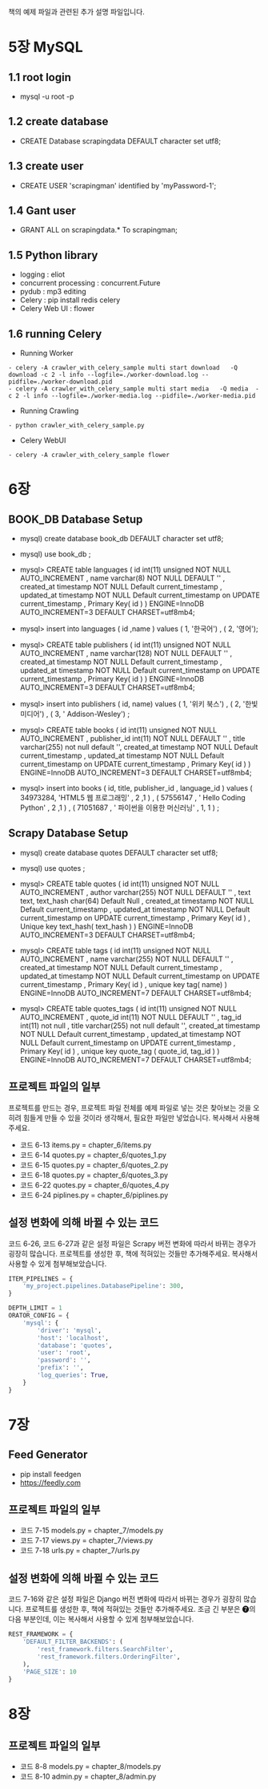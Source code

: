 책의 예제 파일과 관련된 추가 설명 파일입니다.

# 5장  MySQL 

## 1.1 root login 
 - mysql -u root -p
## 1.2 create database 
 - CREATE Database scrapingdata DEFAULT character set utf8;
## 1.3 create user 
 - CREATE USER 'scrapingman' identified by 'myPassword-1'; 
## 1.4 Gant user 
 - GRANT ALL on scrapingdata.* To scrapingman;
  
  

## 1.5 Python library 
- logging   : eliot  
- concurrent processing : concurrent.Future
- pydub : mp3 editing 
- Celery : pip install redis  celery  
- Celery Web UI : flower 

## 1.6 running Celery 
- Running Worker 
```
- celery -A crawler_with_celery_sample multi start download   -Q download -c 2 -l info --logfile=./worker-download.log --pidfile=./worker-download.pid 
- celery -A crawler_with_celery_sample multi start media   -Q media  -c 2 -l info --logfile=./worker-media.log --pidfile=./worker-media.pid
```

- Running Crawling 
```
- python crawler_with_celery_sample.py
```

- Celery WebUI 
```
- celery -A crawler_with_celery_sample flower 
```


# 6장 

## BOOK_DB Database Setup 

- mysql) create database book_db DEFAULT character set utf8;
- mysql) use book_db ; 

- mysql> CREATE table languages ( 
 id int(11) unsigned NOT NULL AUTO_INCREMENT ,
 name varchar(8) NOT NULL DEFAULT '' , 
 created_at timestamp NOT NULL Default current_timestamp  ,
 updated_at timestamp NOT NULL Default current_timestamp on UPDATE current_timestamp ,
 Primary Key( id ) )
 ENGINE=InnoDB AUTO_INCREMENT=3 DEFAULT  CHARSET=utf8mb4;

- mysql>  insert into languages ( id ,name ) values ( 1, '한국어') , ( 2, '영어');   

- mysql> CREATE table publishers ( 
 id int(11) unsigned NOT NULL AUTO_INCREMENT ,
 name varchar(128) NOT NULL DEFAULT '' , 
 created_at timestamp NOT NULL Default current_timestamp   ,
 updated_at timestamp NOT NULL Default current_timestamp on UPDATE current_timestamp ,
 Primary Key( id ) )
 ENGINE=InnoDB AUTO_INCREMENT=3 DEFAULT  CHARSET=utf8mb4;

- mysql> insert into publishers ( id, name) values ( 1, '위키 북스') , ( 2, '한빛미디어') , ( 3, ' Addison-Wesley') ;

- mysql> CREATE table books ( 
 id int(11) unsigned NOT NULL AUTO_INCREMENT ,
 publisher_id  int(11) NOT NULL DEFAULT '' ,
 title varchar(255) not null default '', 
 created_at timestamp NOT NULL Default current_timestamp   ,
 updated_at timestamp NOT NULL Default current_timestamp on UPDATE current_timestamp ,
 Primary Key( id ) )
 ENGINE=InnoDB AUTO_INCREMENT=3 DEFAULT  CHARSET=utf8mb4;

- mysql> insert into books  ( id, title, publisher_id , language_id ) values (  34973284, 'HTML5 웹 프로그래밍' , 2 ,1 ) , 
                       ( 57556147 ,  ' Hello Coding Python' , 2 ,1  ) , ( 71051687 , ' 파이썬을 이용한 머신러닝' , 1, 1 ) ;


## Scrapy Database Setup 

- mysql) create database quotes DEFAULT character set utf8;
- mysql) use quotes ; 

- mysql> CREATE table quotes ( 
 id int(11) unsigned NOT NULL AUTO_INCREMENT ,
 author varchar(255) NOT NULL DEFAULT '' ,
 text text, 
 text_hash  char(64) Default Null , 
 created_at timestamp NOT NULL Default current_timestamp  ,
 updated_at timestamp NOT NULL Default current_timestamp on UPDATE current_timestamp ,
 Primary Key( id ) ,
 Unique key text_hash( text_hash )  ) 
 ENGINE=InnoDB AUTO_INCREMENT=3 DEFAULT  CHARSET=utf8mb4;



- mysql> CREATE table tags  ( 
 id int(11) unsigned NOT NULL AUTO_INCREMENT ,
 name varchar(255) NOT NULL DEFAULT '' , 
 created_at timestamp NOT NULL Default current_timestamp   ,
 updated_at timestamp NOT NULL Default current_timestamp on UPDATE current_timestamp ,
 Primary Key( id ) ,
 unique key tag( name) )
 ENGINE=InnoDB AUTO_INCREMENT=7 DEFAULT  CHARSET=utf8mb4;



- mysql> CREATE table quotes_tags  ( 
 id int(11) unsigned NOT NULL AUTO_INCREMENT ,
 quote_id  int(11) NOT NULL DEFAULT '' ,
 tag_id int(11) not null , 
 title varchar(255) not null default '', 
 created_at timestamp NOT NULL Default current_timestamp   ,
 updated_at timestamp NOT NULL Default current_timestamp on UPDATE current_timestamp ,
 Primary Key( id )  , 
 unique key quote_tag ( quote_id, tag_id ) )
 ENGINE=InnoDB AUTO_INCREMENT=7 DEFAULT  CHARSET=utf8mb4;




## 프로젝트 파일의 일부
프로젝트를 만드는 경우, 프로젝트 파일 전체를 예제 파일로 넣는 것은 찾아보는 것을 오히려 힘들게 만들 수 있을 것이라 생각해서, 필요한 파일만 넣었습니다. 복사해서 사용해주세요.

- 코드 6-13 items.py = chapter_6/items.py
- 코드 6-14 quotes.py = chapter_6/quotes_1.py
- 코드 6-15 quotes.py = chapter_6/quotes_2.py
- 코드 6-18 quotes.py = chapter_6/quotes_3.py
- 코드 6-22 quotes.py = chapter_6/quotes_4.py
- 코드 6-24 piplines.py = chapter_6/piplines.py

## 설정 변화에 의해 바뀔 수 있는 코드
코드 6-26, 코드 6-27과 같은 설정 파일은 Scrapy 버전 변화에 따라서 바뀌는 경우가 굉장히 많습니다. 프로젝트를 생성한 후, 책에 적혀있는 것들만 추가해주세요. 복사해서 사용할 수 있게 첨부해보았습니다.

```python
ITEM_PIPELINES = {
    'my_project.pipelines.DatabasePipeline': 300,
}
```
```python
DEPTH_LIMIT = 1
ORATOR_CONFIG = {
    'mysql': {
        'driver': 'mysql',
        'host': 'localhost',
        'database': 'quotes',
        'user': 'root',
        'password': '',
        'prefix': '',
        'log_queries': True,
    }
}
```


# 7장

## Feed Generator 

- pip install feedgen 
- https://feedly.com 



## 프로젝트 파일의 일부

- 코드 7-15 models.py = chapter_7/models.py
- 코드 7-17 views.py = chapter_7/views.py
- 코드 7-18 urls.py = chapter_7/urls.py

## 설정 변화에 의해 바뀔 수 있는 코드
코드 7-16와 같은 설정 파일은 Django 버전 변화에 따라서 바뀌는 경우가 굉장히 많습니다. 프로젝트를 생성한 후, 책에 적혀있는 것들만 추가해주세요. 조금 긴 부분은 ➐의 다음 부분인데, 이는 복사해서 사용할 수 있게 첨부해보았습니다.

```python
REST_FRAMEWORK = { 
    'DEFAULT_FILTER_BACKENDS': (
        'rest_framework.filters.SearchFilter',
        'rest_framework.filters.OrderingFilter',
    ),
    'PAGE_SIZE': 10
}
```

# 8장

## 프로젝트 파일의 일부

- 코드 8-8 models.py = chapter_8/models.py
- 코드 8-10 admin.py = chapter_8/admin.py

